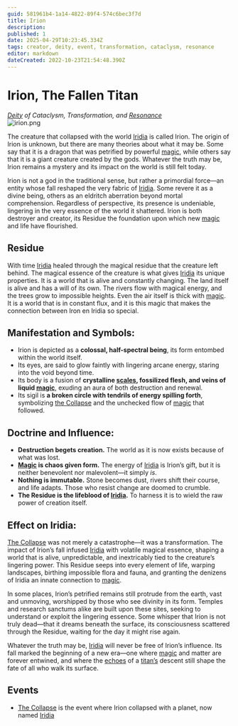 ```yaml
---
guid: 581961b4-1a14-4822-89f4-574c6bec3f7d
title: Irion
description: 
published: 1
date: 2025-04-29T10:23:45.334Z
tags: creator, deity, event, transformation, cataclysm, resonance
editor: markdown
dateCreated: 2022-10-23T21:54:48.390Z
---
```


# Irion, The Fallen Titan
*[Deity](/structure/mechanic/deity.md) of Cataclysm, Transformation, and [Resonance](/raw/20250501/resonance/resonance.md)*  
![irion.png](/world/irion.png)

The creature that collapsed with the world [Iridia](/geography/world/iridia.md) is called Irion. The origin of Irion is unknown, but there are many theories about what it may be. Some say that it is a dragon that was petrified by powerful [magic](/structure/mechanic/magic.md), while others say that it is a giant creature created by the gods. Whatever the truth may be, Irion remains a mystery and its impact on the world is still felt today.

Irion is not a god in the traditional sense, but rather a primordial force—an entity whose fall reshaped the very fabric of [Iridia](/geography/world/iridia.md). Some revere it as a divine being, others as an eldritch aberration beyond mortal comprehension. Regardless of perspective, its presence is undeniable, lingering in the very essence of the world it shattered. Irion is both destroyer and creator, its Residue the foundation upon which new [magic](/structure/mechanic/magic.md) and life have flourished.  

## Residue
With time [Iridia](/geography/world/iridia.md) healed through the magical residue that the creature left behind.
The magical essence of the creature is what gives [Iridia](/geography/world/iridia.md) its unique properties. It is a world that is alive and constantly changing. The land itself is alive and has a will of its own. The rivers flow with magical energy, and the trees grow to impossible heights. Even the air itself is thick with [magic](/structure/mechanic/magic.md). It is a world that is in constant flux, and it is this magic that makes the connection between Iron en Iridia so special.

## **Manifestation and Symbols:**  
- Irion is depicted as a **colossal, half-spectral being**, its form entombed within the world itself.  
- Its eyes, are said to glow faintly with lingering arcane energy, staring into the void beyond time.  
- Its body is a fusion of **crystalline [scales](/geography/landmark/scale.md), fossilized flesh, and veins of liquid [magic](/structure/mechanic/magic.md)**, exuding an aura of both destruction and renewal.  
- Its sigil is **a broken circle with tendrils of energy spilling forth**, symbolizing [the Collapse](/structure/chronological/event/the-collapse.md) and the unchecked flow of [magic](/structure/mechanic/magic.md) that followed.  

## **Doctrine and Influence:**  
- **Destruction begets creation.** The world as it is now exists because of what was lost.  
- **[Magic](/structure/mechanic/magic.md) is chaos given form.** The energy of [Iridia](/geography/world/iridia.md) is Irion’s gift, but it is neither benevolent nor malevolent—it simply *is*.  
- **Nothing is immutable.** Stone becomes dust, rivers shift their course, and life adapts. Those who resist change are doomed to crumble.  
- **The Residue is the lifeblood of [Iridia](/geography/world/iridia.md).** To harness it is to wield the raw power of creation itself.  

## **Effect on Iridia:**  
[The Collapse](/structure/chronological/event/the-collapse.md) was not merely a catastrophe—it was a transformation. The impact of Irion’s fall infused [Iridia](/geography/world/iridia.md) with volatile magical essence, shaping a world that is alive, unpredictable, and inextricably tied to the creature’s lingering power. This Residue seeps into every element of life, warping landscapes, birthing impossible flora and fauna, and granting the denizens of Iridia an innate connection to [magic](/structure/mechanic/magic.md).  

In some places, Irion’s petrified remains still protrude from the earth, vast and unmoving, worshipped by those who see divinity in its form. Temples and research sanctums alike are built upon these sites, seeking to understand or exploit the lingering essence. Some whisper that Irion is not truly dead—that it dreams beneath the surface, its consciousness scattered through the Residue, waiting for the day it might rise again.  

Whatever the truth may be, [Iridia](/geography/world/iridia.md) will never be free of Irion’s influence. Its fall marked the beginning of a new era—one where [magic](/structure/mechanic/magic.md) and matter are forever entwined, and where the [echoes](/raw/20250501/soul/echoes.md) of a [titan’s](/raw/20250501/titan/titans.md) descent still shape the fate of all who walk its surface.  

## Events
- [The Collapse](/structure/chronological/event/the-collapse.md) is the event where Irion collapsed with a planet, now named [Iridia](/geography/world/iridia.md)
